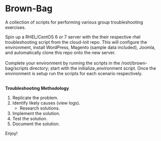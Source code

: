 # Brown-Bag
A collection of scripts for performing various group troubleshooting exercises.

Spin up a RHEL/CentOS 6 or 7 server with the their respective rhel troubleshooting script from the cloud-init repo. This will configure the environment, install WordPress, Magento (sample data included), Joomla, and automatically clone this repo onto the new server.<br><br>
Complete your environment by running the scripts in the /root/brown-bag/scripts directory; start with the initialize_environment script.  Once the environment is setup run the scripts for each scenario respectively.<br><br>

**Troubleshooting Methodology**

1. Replicate the problem.
2. Identify likely causes (view logs).
   * Research solutions.
3. Implement the solution.
4. Test the solution.
5. Document the solution.

Enjoy!
